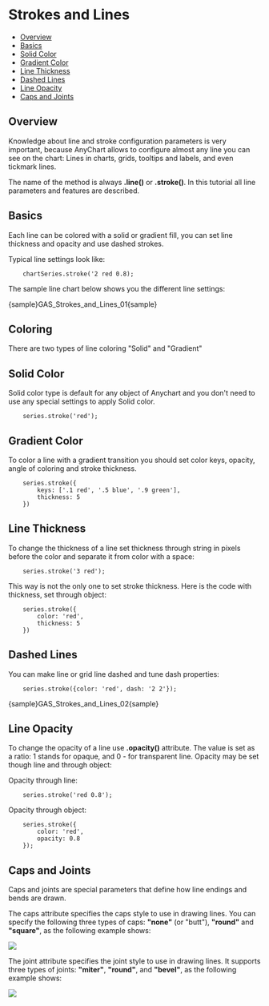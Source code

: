 # Strokes and Lines

* [Overview](#overview)
* [Basics](#basics)
* [Solid Color](#solid_color)
* [Gradient Color](#gradient_color)
* [Line Thickness](#line_thickness)
* [Dashed Lines](#dashed_lines)
* [Line Opacity](#line_opacity)
* [Caps and Joints](#caps_and_joints)

## Overview

Knowledge about line and stroke configuration parameters is very important, because AnyChart allows to configure almost any line you can see on the chart: Lines in charts, grids, tooltips and labels, and even tickmark lines.

The name of the method is always **.line()** or **.stroke()**. In this tutorial all line parameters and features are described.

## Basics

Each line can be colored with a solid or gradient fill, you can set line thickness and opacity and use dashed strokes.

Typical line settings look like:

```
    chartSeries.stroke('2 red 0.8);
```

The sample line chart below shows you the different line settings:

{sample}GAS\_Strokes\_and\_Lines\_01{sample}


## Coloring

There are two types of line coloring "Solid" and "Gradient"

## Solid Color

Solid color type is default for any object of Anychart and you don't need to use any special settings to apply Solid color. <!--For more information see [Link in need]Coloring methods[/Link]-->

```
    series.stroke('red');
```

## Gradient Color

To color a line with a gradient transition you should set color keys, opacity, angle of coloring and stroke thickness. <!--Color keys can be found in [Link in need]Coloring methods[/Link]-->

```
    series.stroke({
        keys: ['.1 red', '.5 blue', '.9 green'],
        thickness: 5
    })
```

## Line Thickness

To change the thickness of a line set thickness through string in pixels before the color and separate it from color with a space:

```
    series.stroke('3 red');
```

This way is not the only one to set stroke thickness. Here is the code with thickness, set through object:

```
    series.stroke({
        color: 'red',
        thickness: 5
    })
```

## Dashed Lines

You can make line or grid line dashed and tune dash properties:

```
    series.stroke({color: 'red', dash: '2 2'});
```

{sample}GAS\_Strokes\_and\_Lines\_02{sample}

## Line Opacity

To change the opacity of a line use **.opacity()** attribute. The value is set as a ratio: 1 stands for opaque, and 0 - for transparent line. Opacity may be set though line and through object:

Opacity through line:

```
    series.stroke('red 0.8');
```

Opacity through object:

```
    series.stroke({
        color: 'red', 
        opacity: 0.8
    });
```

## Caps and Joints

Caps and joints are special parameters that define how line endings and bends are drawn.

The caps attribute specifies the caps style to use in drawing lines. You can specify the following three types of caps: **"none"** (or "butt"), **"round"** and **"square"**, as the following example shows:

![](http://static.anychart.com/linecap.jpg)

The joint attribute specifies the joint style to use in drawing lines. It supports three types of joints: **"miter"**,
 **"round"**, and **"bevel"**, as the following example shows:

![](http://static.anychart.com/linejoin.jpg)